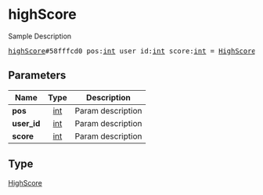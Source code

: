 # highScore

Sample Description

<pre>
<a href="../constructor/highScore.md">highScore</a>#58fffcd0 pos:<a href="../type/int.md">int</a> user_id:<a href="../type/int.md">int</a> score:<a href="../type/int.md">int</a> = <a href="../type/HighScore.md">HighScore</a>;
</pre>
## Parameters

| Name | Type | Description |
|------|:----:|-------------|
| **pos** | <a href="../type/int.md">int</a> | Param description |
| **user_id** | <a href="../type/int.md">int</a> | Param description |
| **score** | <a href="../type/int.md">int</a> | Param description |

## Type

<a href="../type/HighScore.md">HighScore</a>
